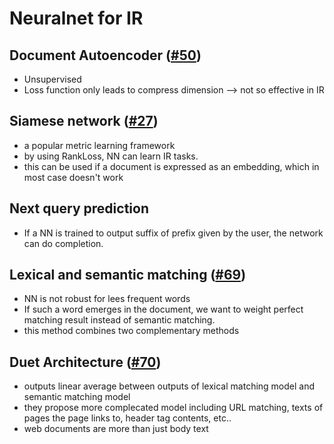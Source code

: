 Neuralnet for IR
=========


## Document Autoencoder ([#50](https://github.com/tarohi24/literature/issues/50))
- Unsupervised
- Loss function only leads to compress dimension --> not so effective in IR


## Siamese network ([#27](https://github.com/tarohi24/literature/issues/27))
- a popular metric learning framework
- by using RankLoss, NN can learn IR tasks.
- this can be used if a document is expressed as an embedding, which in most case doesn't work


## Next query prediction
- If a NN is trained to output suffix of prefix given by the user, the network can do completion.


## Lexical and semantic matching ([#69](https://github.com/tarohi24/literature/issues/69))
- NN is not robust for lees frequent words
- If such a word emerges in the document, we want to weight perfect matching result instead of semantic matching.
- this method combines two complementary methods


## Duet Architecture ([#70](https://github.com/tarohi24/literature/issues/70))
- outputs linear average between outputs of lexical matching model and semantic matching model
- they propose more complecated model including URL matching, texts of pages the page links to, header tag contents, etc..
- web documents are more than just body text
